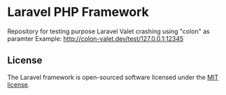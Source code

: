 # Laravel PHP Framework

Repository for testing purpose
Laravel Valet crashing using "colon" as paramter
Example: http://colon-valet.dev/test/127.0.0.1:12345 

## License

The Laravel framework is open-sourced software licensed under the [MIT license](http://opensource.org/licenses/MIT).
